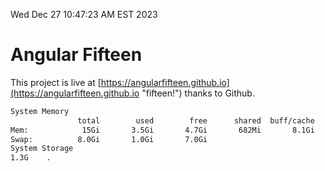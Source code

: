 Wed Dec 27 10:47:23 AM EST 2023

# Angular Fifteen


This project is live at [https://angularfifteen.github.io](https://angularfifteen.github.io "fifteen!") thanks to Github.

```bash
System Memory
               total        used        free      shared  buff/cache   available
Mem:            15Gi       3.5Gi       4.7Gi       682Mi       8.1Gi        11Gi
Swap:          8.0Gi       1.0Gi       7.0Gi
System Storage
1.3G	.
```
